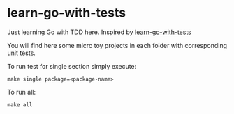 # learn-go-with-tests

Just learning Go with TDD here. Inspired by [learn-go-with-tests](https://quii.gitbook.io/learn-go-with-tests/)

You will find here some micro toy projects in each folder with corresponding unit tests.

To run test for single section simply execute:

```shell
make single package=<package-name>
```

To run all:
```shell
make all
```
